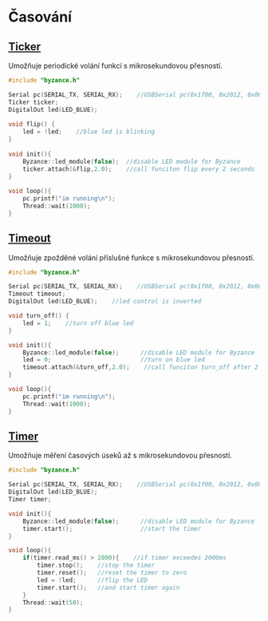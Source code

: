 # Časování

## [Ticker](https://os.mbed.com/docs/latest/reference/ticker.html)

Umožňuje periodické volání funkcí s mikrosekundovou přesností.

```cpp
#include "byzance.h"

Serial pc(SERIAL_TX, SERIAL_RX);	//USBSerial pc(0x1f00, 0x2012, 0x0001, false); //
Ticker ticker;
DigitalOut led(LED_BLUE);
​
void flip() {    
    led = !led;    //blue led is blinking
}
​
void init(){
    Byzance::led_module(false);  //disable LED module for Byzance
    ticker.attach(&flip,2.0);    //call funciton flip every 2 seconds
}
​
void loop(){
    pc.printf("im running\n");
    Thread::wait(1000);
}
```

## [Timeout](https://os.mbed.com/docs/latest/reference/timeout.html)

Umožňuje zpožděné volání příslušné funkce s mikrosekundovou přesností.

```cpp
#include "byzance.h"

Serial pc(SERIAL_TX, SERIAL_RX);	//USBSerial pc(0x1f00, 0x2012, 0x0001, false); //
Timeout timeout;
DigitalOut led(LED_BLUE);    //led control is inverted

void turn_off() {    
    led = 1;    //turn off blue led
}

void init(){
    Byzance::led_module(false);      //disable LED module for Byzance
    led = 0;                         //turn on blue led
    timeout.attach(&turn_off,2.0);    //call funciton turn_off after 2 seconds
}

void loop(){
    pc.printf("im running\n");
    Thread::wait(1000);
}
```

## [Timer](https://os.mbed.com/docs/latest/reference/timer.html)

Umožňuje měření časových úseků až s mikrosekundovou přesností. 

```cpp
#include "byzance.h"

Serial pc(SERIAL_TX, SERIAL_RX);	//USBSerial pc(0x1f00, 0x2012, 0x0001, false); //
DigitalOut led(LED_BLUE);
Timer timer;

void init(){
    Byzance::led_module(false);      //disable LED module for Byzance
    timer.start();                   //start the timer
}

void loop(){
    if(timer.read_ms() > 2000){    //if timer exceedes 2000ms
        timer.stop();    //stop the timer
        timer.reset();   //reset the timer to zero
        led = !led;      //flip the LED
        timer.start();   //and start timer again
    }
    Thread::wait(50);
}
```



